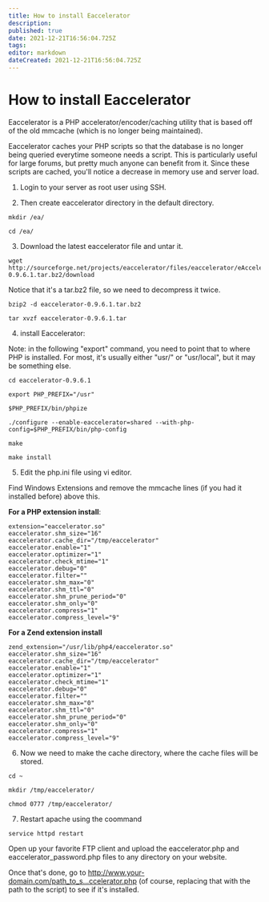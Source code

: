```yaml
---
title: How to install Eaccelerator
description: 
published: true
date: 2021-12-21T16:56:04.725Z
tags: 
editor: markdown
dateCreated: 2021-12-21T16:56:04.725Z
---
```


# How to install Eaccelerator

Eaccelerator is a PHP accelerator/encoder/caching utility that is based off of the old mmcache (which is no longer being maintained).

Eaccelerator caches your PHP scripts so that the database is no longer being queried everytime someone needs a script. This is particularly useful for large forums, but pretty much anyone can benefit from it. Since these scripts are cached, you'll notice a decrease in memory use and server load.

1) Login to your server as root user using SSH.

2) Then create eaccelerator directory in the default directory.

```
mkdir /ea/

cd /ea/
```

3) Download the latest eaccelerator file and untar it.

```
wget http://sourceforge.net/projects/eaccelerator/files/eaccelerator/eAccelerator%200.9.6.1/eaccelerator-0.9.6.1.tar.bz2/download
```

Notice that it's a tar.bz2 file, so we need to decompress it twice.

```
bzip2 -d eaccelerator-0.9.6.1.tar.bz2

tar xvzf eaccelerator-0.9.6.1.tar
```

4) install Eaccelerator:

Note: in the following "export" command, you need to point that to where PHP is installed. For most, it's usually either "usr/" or "usr/local", but it may be something else.

```
cd eaccelerator-0.9.6.1

export PHP_PREFIX="/usr"

$PHP_PREFIX/bin/phpize

./configure --enable-eaccelerator=shared --with-php-config=$PHP_PREFIX/bin/php-config

make

make install
```

5) Edit the php.ini file using vi editor.

Find Windows Extensions and  remove the mmcache lines (if you had it installed before) above this.

**For a PHP extension install**:

```
extension="eaccelerator.so"
eaccelerator.shm_size="16"
eaccelerator.cache_dir="/tmp/eaccelerator"
eaccelerator.enable="1"
eaccelerator.optimizer="1"
eaccelerator.check_mtime="1"
eaccelerator.debug="0"
eaccelerator.filter=""
eaccelerator.shm_max="0"
eaccelerator.shm_ttl="0"
eaccelerator.shm_prune_period="0"
eaccelerator.shm_only="0"
eaccelerator.compress="1"
eaccelerator.compress_level="9"
```

**For a Zend extension install**

```
zend_extension="/usr/lib/php4/eaccelerator.so"
eaccelerator.shm_size="16"
eaccelerator.cache_dir="/tmp/eaccelerator"
eaccelerator.enable="1"
eaccelerator.optimizer="1"
eaccelerator.check_mtime="1"
eaccelerator.debug="0"
eaccelerator.filter=""
eaccelerator.shm_max="0"
eaccelerator.shm_ttl="0"
eaccelerator.shm_prune_period="0"
eaccelerator.shm_only="0"
eaccelerator.compress="1"
eaccelerator.compress_level="9"
```

6) Now we need to make the cache directory, where the cache files will be stored.

```
cd ~

mkdir /tmp/eaccelerator/

chmod 0777 /tmp/eaccelerator/

```
7) Restart apache using the coommand

```
service httpd restart
```

Open up your favorite FTP client and upload the eaccelerator.php and eaccelerator_password.php files to any directory on your website.

Once that's done,  go to http://www.your-domain.com/path_to_s...ccelerator.php (of course, replacing that with the path to the script) to see if it's installed.

